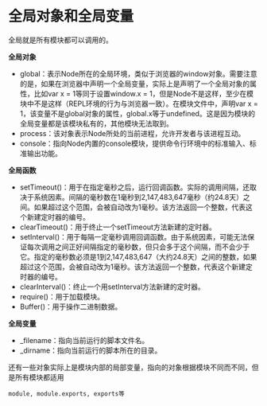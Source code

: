 # 全局对象和全局变量

全局就是所有模块都可以调用的。

**全局对象**

* global：表示Node所在的全局环境，类似于浏览器的window对象。需要注意的是，如果在浏览器中声明一个全局变量，实际上是声明了一个全局对象的属性，比如var x = 1等同于设置window.x = 1，但是Node不是这样，至少在模块中不是这样（REPL环境的行为与浏览器一致）。在模块文件中，声明var x = 1，该变量不是global对象的属性，global.x等于undefined。这是因为模块的全局变量都是该模块私有的，其他模块无法取到。
* process：该对象表示Node所处的当前进程，允许开发者与该进程互动。
* console：指向Node内置的console模块，提供命令行环境中的标准输入、标准输出功能。

**全局函数**

* setTimeout()：用于在指定毫秒之后，运行回调函数。实际的调用间隔，还取决于系统因素。间隔的毫秒数在1毫秒到2,147,483,647毫秒（约24.8天）之间。如果超过这个范围，会被自动改为1毫秒。该方法返回一个整数，代表这个新建定时器的编号。
* clearTimeout()：用于终止一个setTimeout方法新建的定时器。
* setInterval()：用于每隔一定毫秒调用回调函数。由于系统因素，可能无法保证每次调用之间正好间隔指定的毫秒数，但只会多于这个间隔，而不会少于它。指定的毫秒数必须是1到2,147,483,647（大约24.8天）之间的整数，如果超过这个范围，会被自动改为1毫秒。该方法返回一个整数，代表这个新建定时器的编号。
* clearInterval()：终止一个用setInterval方法新建的定时器。
* require()：用于加载模块。
* Buffer()：用于操作二进制数据。

**全局变量**

* _filename：指向当前运行的脚本文件名。
* _dirname：指向当前运行的脚本所在的目录。

还有一些对象实际上是模块内部的局部变量，指向的对象根据模块不同而不同，但是所有模块都适用

    module, module.exports, exports等